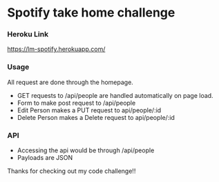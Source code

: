 # Spotify take home challenge
### Heroku Link
https://lm-spotify.herokuapp.com/

### Usage
All request are done through the homepage.
* GET requests to /api/people are handled automatically on page load.
* Form to make post request to /api/people
* Edit Person makes a PUT request to api/people/:id
* Delete Person makes a Delete request to api/people/:id

### API
* Accessing the api would be through /api/people
* Payloads are JSON

Thanks for checking out my code challenge!!
